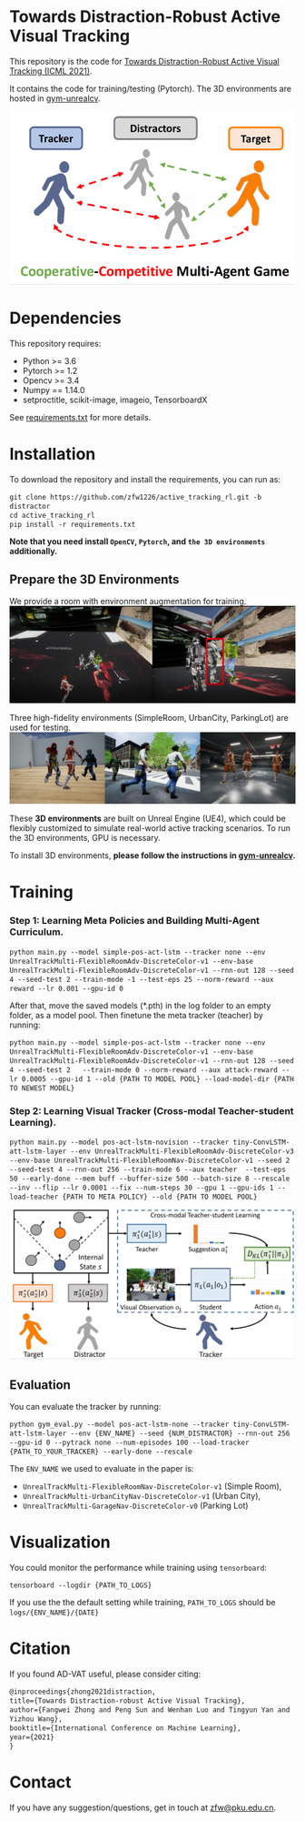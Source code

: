 # Towards Distraction-Robust Active Visual Tracking
This repository is the code for 
[Towards Distraction-Robust Active Visual Tracking (ICML 2021)](https://icml.cc/Conferences/2021/ScheduleMultitrack?event=8904). 

It contains the code for training/testing (Pytorch).
The 3D environments are hosted in [gym-unrealcv](https://github.com/zfw1226/gym-unrealcv).

![framework](./figs/game.PNG)
# Dependencies
This repository requires:
- Python >= 3.6
- Pytorch >= 1.2
- Opencv >= 3.4
- Numpy == 1.14.0
- setproctitle, scikit-image, imageio, TensorboardX

See [requirements.txt](requirements.txt) for more details.
# Installation
To download the repository and install the requirements, you can run as:
```
git clone https://github.com/zfw1226/active_tracking_rl.git -b distractor
cd active_tracking_rl
pip install -r requirements.txt
```
**Note that you need install `OpenCV`, `Pytorch`, and `the 3D environments` additionally.**

## Prepare the 3D Environments
We provide a room with environment augmentation for training. 
![train_env](./figs/aug1.PNG)

Three high-fidelity environments (SimpleRoom, UrbanCity, ParkingLot) are used for testing.
![test_env](./figs/testing_env.png)

These **3D environments** are built on Unreal Engine (UE4), which could be flexibly customized to simulate  real-world active tracking scenarios.
To run the 3D environments, GPU is necessary.

To install 3D environments, **please follow the instructions in 
[gym-unrealcv](https://github.com/zfw1226/gym-unrealcv).**

# Training
### Step 1: Learning Meta Policies and Building Multi-Agent Curriculum.
```
python main.py --model simple-pos-act-lstm --tracker none --env UnrealTrackMulti-FlexibleRoomAdv-DiscreteColor-v1 --env-base UnrealTrackMulti-FlexibleRoomAdv-DiscreteColor-v1 --rnn-out 128 --seed 4 --seed-test 2 --train-mode -1 --test-eps 25 --norm-reward --aux reward --lr 0.001 --gpu-id 0
```
After that, move the saved models (*.pth) in the log folder to an empty folder, as a model pool. 
Then finetune the meta tracker (teacher) by running:
```
python main.py --model simple-pos-act-lstm --tracker none --env UnrealTrackMulti-FlexibleRoomAdv-DiscreteColor-v1 --env-base UnrealTrackMulti-FlexibleRoomAdv-DiscreteColor-v1 --rnn-out 128 --seed 4 --seed-test 2   --train-mode 0 --norm-reward --aux attack-reward --lr 0.0005 --gpu-id 1 --old {PATH TO MODEL POOL} --load-model-dir {PATH TO NEWEST MODEL}
```
### Step 2: Learning Visual Tracker (Cross-modal Teacher-student Learning).
```
python main.py --model pos-act-lstm-novision --tracker tiny-ConvLSTM-att-lstm-layer --env UnrealTrackMulti-FlexibleRoomAdv-DiscreteColor-v3 --env-base UnrealTrackMulti-FlexibleRoomNav-DiscreteColor-v1 --seed 2 --seed-test 4 --rnn-out 256 --train-mode 6 --aux teacher  --test-eps 50 --early-done --mem buff --buffer-size 500 --batch-size 8 --rescale --inv --flip --lr 0.0001 --fix --num-steps 30 --gpu 1 --gpu-ids 1 --load-teacher {PATH TO META POLICY} --old {PATH TO MODEL POOL} 
```
![test_env](./figs/teacher-student.PNG)
## Evaluation
You can evaluate the tracker by running:
```
python gym_eval.py --model pos-act-lstm-none --tracker tiny-ConvLSTM-att-lstm-layer --env {ENV_NAME} --seed {NUM_DISTRACTOR} --rnn-out 256 --gpu-id 0 --pytrack none --num-episodes 100 --load-tracker {PATH_TO_YOUR_TRACKER} --early-done --rescale
```
The ``ENV_NAME`` we used to evaluate in the paper is: 
- `UnrealTrackMulti-FlexibleRoomNav-DiscreteColor-v1` (Simple Room), 
- `UnrealTrackMulti-UrbanCityNav-DiscreteColor-v1` (Urban City), 
- `UnrealTrackMulti-GarageNav-DiscreteColor-v0` (Parking Lot)

# Visualization
You could monitor the performance while training using `tensorboard`:
```
tensorboard --logdir {PATH_TO_LOGS}
```
If you use the the default setting while training, `PATH_TO_LOGS` should be `logs/{ENV_NAME}/{DATE}`

# Citation
If you found AD-VAT useful, please consider citing:
```
@inproceedings{zhong2021distraction,
title={Towards Distraction-robust Active Visual Tracking},
author={Fangwei Zhong and Peng Sun and Wenhan Luo and Tingyun Yan and Yizhou Wang},
booktitle={International Conference on Machine Learning},
year={2021}
}
```

# Contact
If you have any suggestion/questions, get in touch at [zfw@pku.edu.cn](zfw@pku.edu.cn).